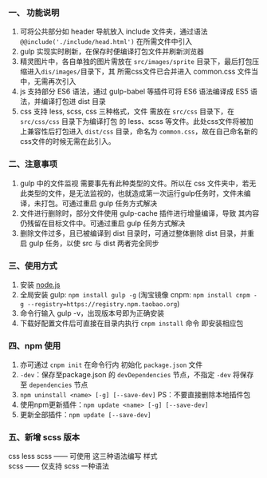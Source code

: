 ### 一、 功能说明
1. 可将公共部分如 header 导航放入 include 文件夹，通过语法 `@@include('./include/head.html')` 在所需文件中引入
2. gulp 实现实时刷新，在保存时便编译打包文件并刷新浏览器
3. 精灵图片中，各自单独的图片需放在 `src/images/sprite` 目录下，最后打包压缩进入`dis/images/`目录下，其 所需css文件已合并进入
common.css 文件当中，无需再次引入
4. js 支持部分 ES6 语法，通过 gulp-babel 等插件可将 ES6 语法编译成 ES5 语法，并编译打包进 dist 目录
5. css 支持 less, scss, css 三种格式，文件 需放在 `src/css` 目录下，在 `src/css/css` 目录下为编译打包 的 less、scss 等文件。此处css文件将被加上兼容性后打包进入 `dist/css` 目录，命名为 `common.css`，故在自己命名新的css文件的时候无需在此引入。

### 二、注意事项
1. gulp 中的文件监视 需要事先有此种类型的文件。所以在 css 文件夹中，若无此类型的文件，是无法监视的，也就造成第一次运行gulp任务时，文件未编译，未打包。可通过重启 gulp 任务方式解决
2. 文件进行删除时，部分文件使用 gulp-cache 插件进行增量编译，导致 其内容仍残留在目标文件中。可通过重启 gulp 任务方式解决
3. 删除文件过多，且已被编译到 dist 目录时，可通过整体删除 dist 目录，并重启 gulp 任务，以使 src 与 dist 两者完全同步

### 三、使用方式
1. 安装 [node.js](https://nodejs.org/en/)
2. 全局安装 gulp: `npm install gulp -g` (淘宝镜像 cnpm: `npm install cnpm -g --registry=https://registry.npm.taobao.org`)
3. 命令行输入 gulp -v，出现版本号即为正确安装
4. 下载好配置文件后可直接在目录内执行 `cnpm install` 命令 即安装相应包

### 四、npm 使用
1. 亦可通过 `cnpm init` 在命令行内 初始化 `package.json` 文件
2. `-dev`：保存至package.json 的 `devDependencies` 节点，不指定 `-dev` 将保存至 `dependencies` 节点
3. `npm uninstall <name> [-g] [--save-dev]`  PS：不要直接删除本地插件包
4. 使用npm更新插件：`npm update <name> [-g] [--save-dev]`
5. 更新全部插件：`npm update [--save-dev]`

### 五、新增 scss 版本
css less scss —— 可使用 这三种语法编写 样式  
scss —— 仅支持 scss 一种语法
